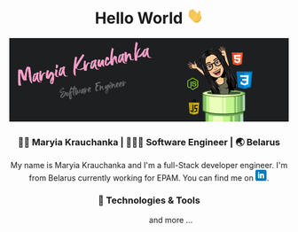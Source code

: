 <div align="center">
  <h1> Hello World <img src="https://raw.githubusercontent.com/mariakravchenko/mariakravchenko/master/wave.gif" width="30px"></h1>
</div>
<img src="https://raw.githubusercontent.com/mariakravchenko/mariakravchenko/master/header.jpg">
<div align="center">
  <h3> 👩🏻 Maryia Krauchanka | 👩🏻‍💻 Software Engineer | 🌏 Belarus </h3>
</div>
<div align="center">
  My name is Maryia Krauchanka and I'm a full-Stack developer engineer. I'm from Belarus currently working for EPAM. You can find me on <a href="https://www.linkedin.com/in/maryia-krauchanka-dev/" target="_blank"> <img src="https://raw.githubusercontent.com/mariakravchenko/mariakravchenko/master/linkedin.png" width="20px"></a>.
</div>

<div align="center">
  <h3> 🔧 Technologies & Tools </h3>
</div>

<p align="center">
    <a>
    <img src="https://img.shields.io/badge/OS-Linux-informational?style=flat&logo=linux&logoColor=2bbc8a&color=f59fc6"
         alt="">
    <a>
    <img src="https://img.shields.io/badge/OS-Windows-informational?style=flat&logo=windows&logoColor=2bbc8a&color=f59fc6"
         alt="">
    <a>
    <img src="https://img.shields.io/badge/Editor-VSC-informational?style=flat&logo=visual-studio-code&logoColor=2bbc8a&color=f59fc6"
         alt="">  
     <a>
    <img src="https://img.shields.io/badge/Code-JavaScript-informational?style=flat&logo=javascript&logoColor=2bbc8a&color=f59fc6"
         alt="">          
     <a>
    <img src="https://img.shields.io/badge/Code-Angular-informational?style=flat&logo=angular&logoColor=2bbc8a&color=f59fc6"
         alt="">        
     <a>
    <img src="https://img.shields.io/badge/Code-Angular.js-informational?style=flat&logo=angular&logoColor=2bbc8a&color=f59fc6"
         alt="">        
     <a>
    <img src="https://img.shields.io/badge/Code-React-informational?style=flat&logo=angular&logoColor=2bbc8a&color=f59fc6"
         alt="">     
     <a>
    <img src="https://img.shields.io/badge/Code-Redux-informational?style=flat&logo=angular&logoColor=2bbc8a&color=f59fc6"
         alt="">     
     <a>
    <img src="https://img.shields.io/badge/Code-css-informational?style=flat&logo=angular&logoColor=2bbc8a&color=f59fc6"
         alt="">  
     <a>
    <img src="https://img.shields.io/badge/Code-html5-informational?style=flat&logo=angular&logoColor=2bbc8a&color=f59fc6"
         alt=""> 
     <a>
    <img src="https://img.shields.io/badge/Code-Node.js-informational?style=flat&logo=angular&logoColor=2bbc8a&color=f59fc6"
         alt=""> 
     <a>
    <img src="https://img.shields.io/badge/Code-Bash-informational?style=flat&logo=angular&logoColor=2bbc8a&color=f59fc6"
         alt=""> 
     <a>
    <img src="https://img.shields.io/badge/Code-Yarn-informational?style=flat&logo=angular&logoColor=2bbc8a&color=f59fc6"
         alt="">    
     <a>
    <img src="https://img.shields.io/badge/Code-npm-informational?style=flat&logo=angular&logoColor=2bbc8a&color=f59fc6"
         alt="">    
     <a>
    <img src="https://img.shields.io/badge/Code-Babel-informational?style=flat&logo=angular&logoColor=2bbc8a&color=f59fc6"
         alt="">  
     <a>
    <img src="https://img.shields.io/badge/Code-Sass-informational?style=flat&logo=angular&logoColor=2bbc8a&color=f59fc6"
         alt=""> 
     <a>
    <img src="https://img.shields.io/badge/Code-PostgreSQL-informational?style=flat&logo=angular&logoColor=2bbc8a&color=f59fc6"
         alt="">    
     <a>
    <img src="https://img.shields.io/badge/Code-MySQL-informational?style=flat&logo=angular&logoColor=2bbc8a&color=f59fc6"
         alt=""> 
     <a>
    <img src="https://img.shields.io/badge/Code-MongoDB-informational?style=flat&logo=angular&logoColor=2bbc8a&color=f59fc6"
         alt="">   
     <a>
    <img src="https://img.shields.io/badge/Code-Docker-informational?style=flat&logo=angular&logoColor=2bbc8a&color=f59fc6"
         alt="">     
        and more ...
</p>



